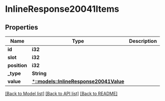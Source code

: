 # InlineResponse20041Items

## Properties

Name | Type | Description | Notes
------------ | ------------- | ------------- | -------------
**id** | **i32** |  | 
**slot** | **i32** |  | 
**position** | **i32** |  | 
**_type** | **String** |  | 
**value** | [***::models::InlineResponse20041Value**](inline_response_200_41_value.md) |  | [optional] 

[[Back to Model list]](../README.md#documentation-for-models) [[Back to API list]](../README.md#documentation-for-api-endpoints) [[Back to README]](../README.md)


